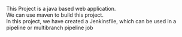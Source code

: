This Project is a java based web application.  
We can use maven to build this project.  
In this project, we have created a Jenkinsfile, which can be used in a pipeline or multibranch pipeline job
